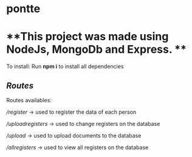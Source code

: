 # pontte

# **This project was made using NodeJs, MongoDb and Express. **

To install: Run **npm i** to install all dependencies

## *Routes*

Routes availables:

*/register* -> used to register the data of each person

*/uploadregisters* -> used to change registers on the database

*/upload* -> used to upload documents to the database

*/allregisters* -> used to view all registers on the database